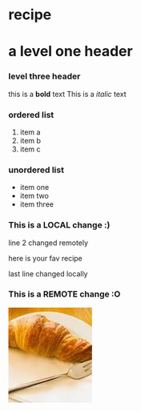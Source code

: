 # recipe
# a level one header
### level three header

this is a **bold** text
This is a *italic* text

### ordered list
1. item a
2. item b
3. item c

### unordered list
- item one
- item two
- item three


### This is a LOCAL change :)
line 2 changed remotely

here is your fav recipe

last line changed locally


### This is a REMOTE change :O

![Fav bakery](/recipe.jpg)